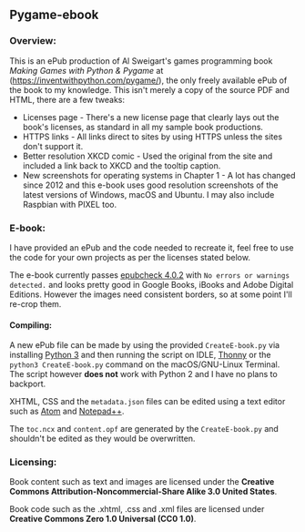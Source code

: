 ## Pygame-ebook

### Overview:

This is an ePub production of Al Sweigart's games programming book *Making Games with Python & Pygame* at (https://inventwithpython.com/pygame/), the only freely available ePub of the book to my knowledge. This isn't merely a copy of the source PDF and HTML, there are a few tweaks:

* Licenses page - There's a new license page that clearly lays out the book's licenses, as standard in all my sample book productions.
* HTTPS links - All links direct to sites by using HTTPS unless the sites don't support it.
* Better resolution XKCD comic - Used the original from the site and included a link back to XKCD and the tooltip caption.
* New screenshots for operating systems in Chapter 1 - A lot has changed since 2012 and this e-book uses good resolution screenshots of the latest versions of Windows, macOS and Ubuntu. I may also include Raspbian with PIXEL too.


### E-book:

I have provided an ePub and the code needed to recreate it, feel free to use the code for your own projects as per the licenses stated below.

The e-book currently passes [epubcheck 4.0.2](https://github.com/IDPF/epubcheck) with `No errors or warnings detected.` and looks pretty good in Google Books, iBooks and Adobe Digital Editions. However the images need consistent borders, so at some point I'll re-crop them.

#### Compiling:

A new ePub file can be made by using the provided `CreateE-book.py` via installing [Python 3](https://www.python.org/downloads/) and then running the script on IDLE, [Thonny](http://thonny.org/) or the `python3 CreateE-book.py` command on the macOS/GNU-Linux Terminal. The script however **does not** work with Python 2 and I have no plans to backport.

XHTML, CSS and the `metadata.json` files can be edited using a text editor such as [Atom](https://atom.io/) and [Notepad++](https://notepad-plus-plus.org/).

The `toc.ncx` and `content.opf` are generated by the `CreateE-book.py` and shouldn't be edited as they would be overwritten.

### Licensing:

Book content such as text and images are licensed under the **Creative Commons Attribution-Noncommercial-Share Alike 3.0 United States**.

Book code such as the .xhtml, .css and .xml files are licensed under **Creative Commons Zero 1.0 Universal (CC0 1.0)**.
